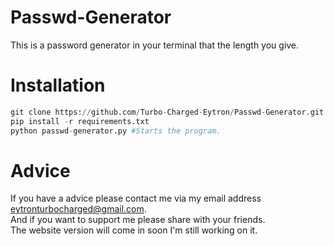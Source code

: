 # Passwd-Generator
This is a password generator in your terminal that the length you give.

# Installation
```python
git clone https://github.com/Turbo-Charged-Eytron/Passwd-Generator.git
pip install -r requirements.txt
python passwd-generator.py #Starts the program.
```

# Advice
If you have a advice please contact me via my email address eytronturbocharged@gmail.com.<br>
And if you want to support me please share with your friends.<br>
The website version will come in soon I'm still working on it.<br>
